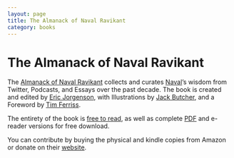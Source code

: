 ```yaml
---
layout: page
title: The Almanack of Naval Ravikant
category: books
---
```


# The Almanack of Naval Ravikant

The [Almanack of Naval Ravikant](https://www.navalmanack.com) collects and curates [Naval](https://nav.al)’s wisdom from Twitter, Podcasts, and Essays over the past decade. The book is created and edited by [Eric Jorgenson](https://ejorgenson.com/), with Illustrations by [Jack Butcher](https://twitter.com/jackbutcher), and a Foreword by [Tim Ferriss](https://tim.blog).

The entirety of the book is [free to read](https://www.navalmanack.com), as well as complete [PDF](https://navalmanack.s3.amazonaws.com/Eric-Jorgenson_The-Almanack-of-Naval-Ravikant_Final.pdf) and e-reader versions for free download.

You can contribute by buying the physical and kindle copies from Amazon or donate on their [website](https://www.navalmanack.com).

